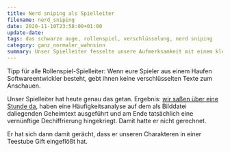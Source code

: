 ```yaml
---
title: Nerd sniping als Spielleiter
filename: nerd_sniping
date: 2020-11-10T23:58:00+01:00
update-date:
tags: das schwarze auge, rollenspiel, verschlüsselung, nerd sniping
category: ganz_normaler_wahnsinn
summary: Unser Spielleiter fesselte unsere Aufmerksamkeit mit einem kleinen Rätsel mehr als er dachte.
---
```


Tipp für alle Rollenspiel-Spielleiter: Wenn eure Spieler aus einem Haufen Softwareentwickler besteht, gebt ihnen keine verschlüsselten Texte zum Anschauen.

Unser Spielleiter hat heute genau das getan. Ergebnis: [wir saßen über eine Stunde da](https://xkcd.com/356/), haben eine Häufigkeitsanalyse auf dem als Bilddatei daliegenden Geheimtext ausgeführt und am Ende tatsächlich eine vernünftige Dechiffrierung hingekriegt. Damit hatte er nicht gerechnet.

Er hat sich dann damit gerächt, dass er unseren Charakteren in einer Teestube Gift eingeflößt hat.
